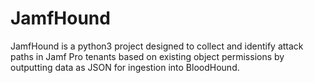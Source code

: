 # JamfHound
JamfHound is a python3 project designed to collect and identify attack paths in Jamf Pro tenants based on existing object permissions by outputting data as JSON for ingestion into BloodHound.
